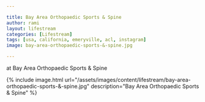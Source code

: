 ```yaml
---

title: Bay Area Orthopaedic Sports & Spine
author: rami
layout: lifestream 
categories: [Lifestream]
tags: [usa, california, emeryville, acl, instagram]
image: bay-area-orthopaedic-sports-&-spine.jpg

---
```


at Bay Area Orthopaedic Sports & Spine

{% include image.html url="/assets/images/content/lifestream/bay-area-orthopaedic-sports-&-spine.jpg" description="Bay Area Orthopaedic Sports & Spine" %}
